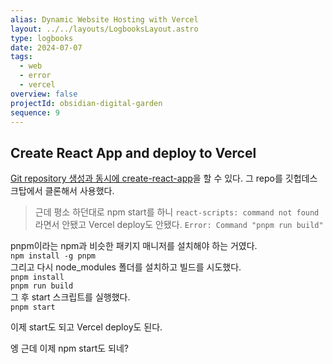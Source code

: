 ```yaml
---
alias: Dynamic Website Hosting with Vercel
layout: ../../layouts/LogbooksLayout.astro
type: logbooks
date: 2024-07-07
tags:
  - web
  - error
  - vercel
overview: false
projectId: obsidian-digital-garden
sequence: 9
---
```

## Create React App and deploy to Vercel
[Git repository 생성과 동시에 create-react-app](https://vercel.com/guides/deploying-react-with-vercel#start-from-a-template)을 할 수 있다. 그 repo를 깃헙데스크탑에서 클론해서 사용했다.

>근데 평소 하던대로 npm start를 하니 `react-scripts: command not found` 라면서 안됐고 Vercel deploy도 안됐다. `Error: Command "pnpm run build"`

pnpm이라는 npm과 비슷한 패키지 매니저를 설치해야 하는 거였다.  
`npm install -g pnpm`  
그리고 다시 node_modules 폴더를 설치하고 빌드를 시도했다.  
`pnpm install`  
`pnpm run build`  
그 후 start 스크립트를 실행했다.  
`pnpm start`

이제 start도 되고 Vercel deploy도 된다.

엥 근데 이제 npm start도 되네?
